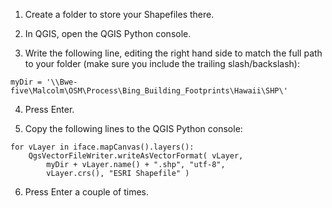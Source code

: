 1. Create a folder to store your Shapefiles there.

2. In QGIS, open the QGIS Python console.

3. Write the following line, editing the right hand side to match the full path to your folder (make sure you include the trailing slash/backslash):
```
myDir = '\\Bwe-five\Malcolm\OSM\Process\Bing_Building_Footprints\Hawaii\SHP\'
```
4. Press Enter.

5. Copy the following lines to the QGIS Python console:

```
for vLayer in iface.mapCanvas().layers():
    QgsVectorFileWriter.writeAsVectorFormat( vLayer, 
        myDir + vLayer.name() + ".shp", "utf-8", 
        vLayer.crs(), "ESRI Shapefile" )
```
6. Press Enter a couple of times.
